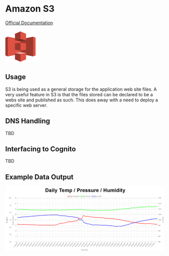 # Amazon S3

[Official Documentation](https://aws.amazon.com/s3/)

<img src="../images/s3.png">

## Usage

S3 is being used as a general storage for the application web site files.  A very useful feature in S3 is that the files stored can be declared to be a webs site and published as such.
This does away with a need to deploy a specific web server.

## DNS Handling

TBD

## Interfacing to Cognito

TBD
  
## Example Data Output

<img src="../images/graph.png">